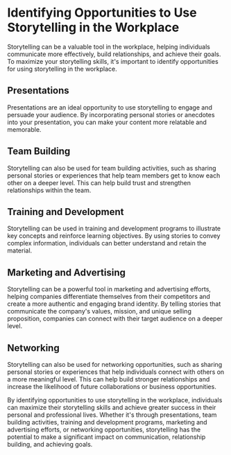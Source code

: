 Identifying Opportunities to Use Storytelling in the Workplace
==============================================================================================================

Storytelling can be a valuable tool in the workplace, helping individuals communicate more effectively, build relationships, and achieve their goals. To maximize your storytelling skills, it's important to identify opportunities for using storytelling in the workplace.

Presentations
-------------

Presentations are an ideal opportunity to use storytelling to engage and persuade your audience. By incorporating personal stories or anecdotes into your presentation, you can make your content more relatable and memorable.

Team Building
-------------

Storytelling can also be used for team building activities, such as sharing personal stories or experiences that help team members get to know each other on a deeper level. This can help build trust and strengthen relationships within the team.

Training and Development
------------------------

Storytelling can be used in training and development programs to illustrate key concepts and reinforce learning objectives. By using stories to convey complex information, individuals can better understand and retain the material.

Marketing and Advertising
-------------------------

Storytelling can be a powerful tool in marketing and advertising efforts, helping companies differentiate themselves from their competitors and create a more authentic and engaging brand identity. By telling stories that communicate the company's values, mission, and unique selling proposition, companies can connect with their target audience on a deeper level.

Networking
----------

Storytelling can also be used for networking opportunities, such as sharing personal stories or experiences that help individuals connect with others on a more meaningful level. This can help build stronger relationships and increase the likelihood of future collaborations or business opportunities.

By identifying opportunities to use storytelling in the workplace, individuals can maximize their storytelling skills and achieve greater success in their personal and professional lives. Whether it's through presentations, team building activities, training and development programs, marketing and advertising efforts, or networking opportunities, storytelling has the potential to make a significant impact on communication, relationship building, and achieving goals.
